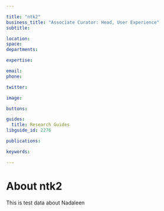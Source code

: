 ```yaml
---

title: "ntk2"
business_title: "Associate Curator: Head, User Experience"
subtitle: 

location: 
space: 
departments:

expertise:

email: 
phone: 

twitter: 

image: 

buttons:

guides:
  title: Research Guides
libguide_id: 2276

publications:

keywords:

---
```


# About ntk2

This is test data about Nadaleen
